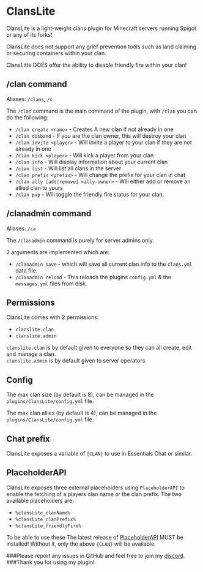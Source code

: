 # ClansLite
ClansLite is a light-weight clans plugin for Minecraft servers running Spigot or any of its forks!

ClansLite does not support any grief prevention tools such as land claiming or securing containers within your clan.

ClansLitte DOES offer the ability to disable friendly fire within your clan!

## /clan command
Aliases: `/clans`, `/c`  
  
The `/clan` command is the main command of the plugin, with `/clan` you can do the following:
* `/clan create <name>` - Creates A new clan if not already in one
* `/clan disband` - If you are the clan owner, this will destroy your clan
* `/clan invite <player>` - Will invite a player to your clan if they are not already in one
* `/clan kick <player>` - Will kick a player from your clan
* `/clan info` - Will display information about your current clan
* `/clan list` - Will list all clans in the server
* `/clan prefix <prefix>` - Will change the prefix for your clan in chat
* `/clan ally [add|remove] <ally-owner>` - Will either add or remove an allied clan to yours
* `/clan pvp` - Will toggle the friendly fire status for your clan.

## /clanadmin command
Aliases: `/ca`  

The `/clanadmin` command is purely for server admins only. 

2 arguments are implemented which are: 
* `/clanadmin save` - which will save all current clan info to the `clans.yml` data file.  
* `/clanadmin reload` - This reloads the plugins `config.yml` & the `messages.yml` files from disk.

## Permissions
ClansLite comes with 2 permissions:
* `clanslite.clan`
* `clanslite.admin`

`clanslite.clan` is by default given to everyone so they can all create, edit and manage a clan.  
`clanslite.admin` is by default given to server operators.

## Config
The max clan size (by default is 8), can be managed in the `plugins/ClansLite/config.yml` file.

The max clan allies (by default is 4), can be managed in the `plugins/ClansLite/config.yml` file.

## Chat prefix
ClansLite exposes a variable of `{CLAN}` to use in Essentials Chat or similar.

## PlaceholderAPI
ClansLite exposes three external placeholders using `PlaceholderAPI` to enable the fetching of a players clan name or the clan prefix.
The two available placeholders are:
* `%clansLite_clanName%`
* `%clansLite_clanPrefix%`
* `%clansLite_friendlyFire%`

To be able to use these The latest release of [PlaceholderAPI](https://www.spigotmc.org/resources/placeholderapi.6245/) MUST be installed!  Without it, only the above `{CLAN}` will be available.

###Please report any issues in GitHub and feel free to join my [discord](https://discord.gg/ZECTYBw5qr).
###Thank you for using my plugin!
